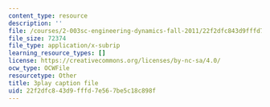 ```yaml
---
content_type: resource
description: ''
file: /courses/2-003sc-engineering-dynamics-fall-2011/22f2dfc843d9fffd7e567be5c18c898f_Fo-Y6kEMURk.srt
file_size: 72374
file_type: application/x-subrip
learning_resource_types: []
license: https://creativecommons.org/licenses/by-nc-sa/4.0/
ocw_type: OCWFile
resourcetype: Other
title: 3play caption file
uid: 22f2dfc8-43d9-fffd-7e56-7be5c18c898f
---
```

